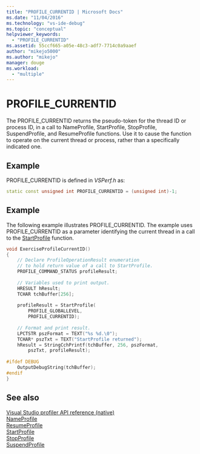 ```yaml
---
title: "PROFILE_CURRENTID | Microsoft Docs"
ms.date: "11/04/2016"
ms.technology: "vs-ide-debug"
ms.topic: "conceptual"
helpviewer_keywords: 
  - "PROFILE_CURRENTID"
ms.assetid: 55ccf665-a05e-48c3-adf7-7714c0a9aaef
author: "mikejo5000"
ms.author: "mikejo"
manager: douge
ms.workload: 
  - "multiple"
---
```

# PROFILE_CURRENTID
The PROFILE_CURRENTID returns the pseudo-token for the thread ID or process ID, in a call to NameProfile, StartProfile, StopProfile, SuspendProfile, and ResumeProfile functions. Use it to cause the function to operate on the current thread or process, rather than a specifically indicated one.  
  
## Example  
 PROFILE_CURRENTID is defined in *VSPerf.h* as:  
  
```cpp  
static const unsigned int PROFILE_CURRENTID = (unsigned int)-1;  
```  
  
## Example  
 The following example illustrates PROFILE_CURRENTID. The example uses PROFILE_CURRENTID as a parameter identifying the current thread in a call to the [StartProfile](../profiling/startprofile.md) function.  
  
```cpp  
void ExerciseProfileCurrentID()  
{  
    // Declare ProfileOperationResult enumeration   
    // to hold return value of a call to StartProfile.  
    PROFILE_COMMAND_STATUS profileResult;  
  
    // Variables used to print output.  
    HRESULT hResult;  
    TCHAR tchBuffer[256];  
  
    profileResult = StartProfile(  
        PROFILE_GLOBALLEVEL,  
        PROFILE_CURRENTID);  
  
    // Format and print result.  
    LPCTSTR pszFormat = TEXT("%s %d.\0");  
    TCHAR* pszTxt = TEXT("StartProfile returned");  
    hResult = StringCchPrintf(tchBuffer, 256, pszFormat,   
        pszTxt, profileResult);  
  
#ifdef DEBUG  
    OutputDebugString(tchBuffer);  
#endif  
}  
```  
  
## See also  
 [Visual Studio profiler API reference (native)](../profiling/visual-studio-profiler-api-reference-native.md)   
 [NameProfile](../profiling/nameprofile.md)   
 [ResumeProfile](../profiling/resumeprofile.md)   
 [StartProfile](../profiling/startprofile.md)   
 [StopProfile](../profiling/stopprofile.md)   
 [SuspendProfile](../profiling/suspendprofile.md)